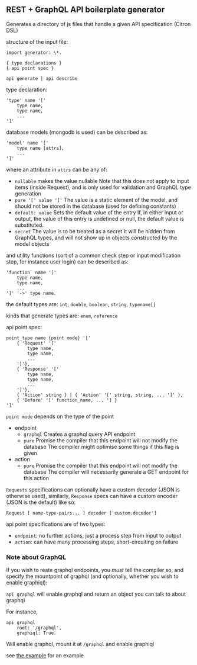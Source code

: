 ## REST + GraphQL API boilerplate generator

Generates a directory of js files that handle a given API specification (Citron DSL)


structure of the input file:

```
import generator: \*.

{ type declarations }
{ api point spec }

api generate | api describe
```

type declaration:

```
'type' name '['
    type name,
    type name,
    ...
']'
```

database models (mongodb is used) can be described as:

```
'model' name '['
    type name [attrs],
    ...
']'
```

where an attribute in `attrs` can be any of:
- `nullable`
    makes the value nullable
    Note that this does not apply to input items (inside Request), and is only used for validation and GraphQL type generation
- `pure '[' value ']'`
    The value is a static element of the model, and should not be stored in the database
    (used for defining constants)
- `default: value`
    Sets the default value of the entry
    If, in either input or output, the value of this entry is undefined or null, the default value is substituted.
- `secret`
    The value is to be treated as a secret
    It will be hidden from GraphQL types, and will not show up in objects constructed by the model objects

and utility functions (sort of a common check step or input modification step, for instance user login) can be described as:

```
'function` name '['
    type name,
    type name,
    ...
']' '->' type name.
```

the default types are: `int`, `double`, `boolean`, `string`, `typename[]`

kinds that generate types are: `enum`, `reference`

api point spec:

```
point_type name {point mode} '['
    { 'Request' '['
        type name,
        type name,
        ...
    ']'},
    { 'Response' '['
        type name,
        type name,
        ...
    ']'},
    { 'Action' string } | { 'Action' '[' string, string, ... ']' },
    { 'Before' '[' function_name, ... '] }
']'
```

`point mode` depends on the type of the point
- endpoint
    - `graphql`
        Creates a graphql query API endpoint
    - `pure`
        Promise the compiler that this endpoint will not modify the database
        The compiler might optimise some things if this flag is given
- action
    - `pure`
        Promise the compiler that this endpoint will not modify the database
        The compiler will necessarily generate a GET endpoint for this action

`Requests` specifications can optionally have a custom decoder (JSON is otherwise used),
similarly, `Response` specs can have a custom encoder (JSON is the default) like so:

`Request [ name-type-pairs... ] decoder ['custom.decoder']`

api point specifications are of two types:

+ `endpoint`: no further actions, just a process step from input to output
+ `action`: can have many processing steps, short-circuiting on failure

### Note about GraphQL
If you wish to reate graphql endpoints, you _must_ tell the compiler so, and specify the mountpoint of graphql (and optionally, whether you wish to enable graphiql):

`api graphql` will enable graphql and return an object you can talk to about graphql

For instance,

```
api graphql
    root: '/graphql',
    graphiql: True.
```
Will enable graphql, mount it at `/graphql` and enable graphiql

see [the example](example/test.ctr) for an example
